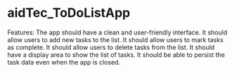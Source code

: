 # aidTec_ToDoListApp
Features:  The app should have a clean and user-friendly interface. It should allow users to add new tasks to the list. It should allow users to mark tasks as complete. It should allow users to delete tasks from the list. It should have a display area to show the list of tasks. It should be able to persist the task data even when the app is closed.
